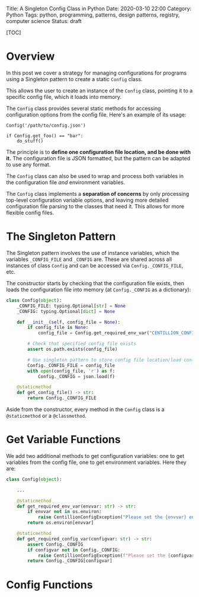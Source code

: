 Title: A Singleton Config Class in Python
Date: 2020-03-10 22:00
Category: Python
Tags: python, programming, patterns, design patterns, registry, computer science
Status: draft

[TOC]

# Overview

In this post we cover a strategy for managing configurations for programs using
a Singleton pattern to create a static `Config` class.

This allows the user to create an instance of the `Config` class, pointing it
to a specific config file, which it loads into memory.

The `Config` class provides several static methods for accessing configuration
options from the config file. Here's an example of its usage:

```
Config('/path/to/config.json')

if Config.get_foo() == "bar":
    do_stuff()
```

The principle is to **define one configuration file location, and be done with it.**
The configuration file is JSON formatted, but the pattern can be adapted to use
any format.

The `Config` class can also be used to wrap and process both variables in the configuration
file _and_ environment variables.

The `Config` class implements a **separation of concerns** by only processing top-level
configuration variable options, and leaving more detailed configuration file parsing
to the classes that need it. This allows for more flexible config files.

# The Singleton Pattern

The Singleton pattern involves the use of instance variables, which the variables
`_CONFIG_FILE` and `_CONFIG` are. These are shared across all instances of class
`Config` and can be accessed via `Config._CONFIG_FILE`, etc.

The constructor starts by checking that the configuration file exists, then loads
the configuration file into memory (at `Config._CONFIG` as a dictionary):

```python
class Config(object):
    _CONFIG_FILE: typing.Optional[str] = None
    _CONFIG: typing.Optional[dict] = None

    def __init__(self, config_file = None):
        if config_file is None:
            config_file = Config.get_required_env_var("CENTILLION_CONFIG")

        # Check that specified config file exists
        assert os.path.exists(config_file)

        # Use singleton pattern to store config file location/load config once
        Config._CONFIG_FILE = config_file
        with open(config_file, 'r') as f:
            Config._CONFIG = json.load(f)

    @staticmethod
    def get_config_file() -> str:
        return Config._CONFIG_FILE
```

Aside from the constructor, every method in the `Config` class is a
`@staticmethod` or a `@classmethod`.

# Get Variable Functions

We add two additional methods to get configuration variables: one to get variables
from the config file, one to get environment variables. Here they are:

```python
class Config(object):

    ...

    @staticmethod
    def get_required_env_var(envvar: str) -> str:
        if envvar not in os.environ:
            raise CentillionConfigException("Please set the {envvar} environment variable")
        return os.environ[envvar]

    @staticmethod
    def get_required_config_var(configvar: str) -> str:
        assert Config._CONFIG
        if configvar not in Config._CONFIG:
            raise CentillionConfigException(f"Please set the {configvar} variable in the config file {Config._CONFIG_FILE}")
        return Config._CONFIG[configvar]
```

# Config Functions






